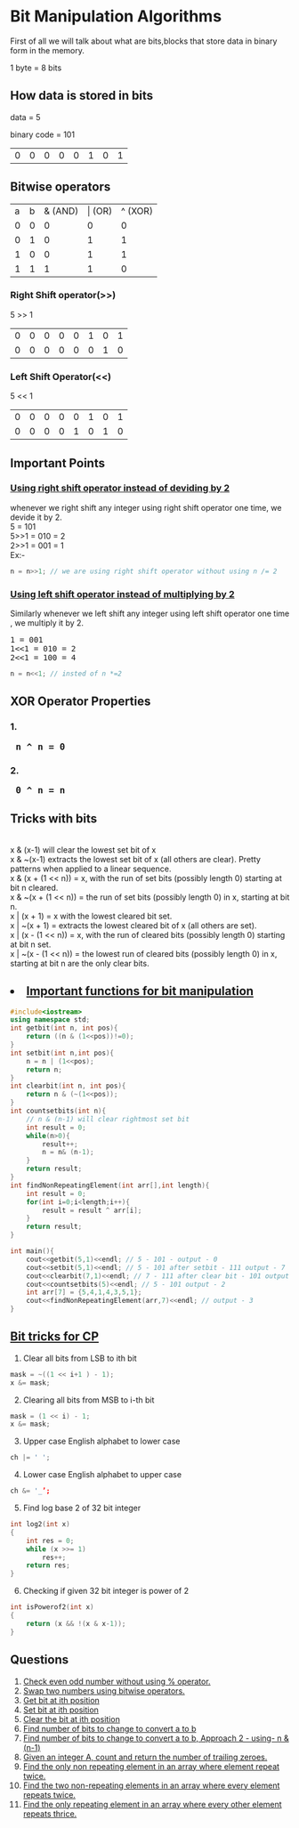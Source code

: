 # Bit Manipulation Algorithms
First of all we will talk about what are bits,blocks that store data in binary form in the memory.

1 byte = 8 bits

## How data is stored in bits
data = 5

binary code = 101

<table>

<tr>
<td> 0</td><td> 0</td><td> 0</td><td> 0</td><td> 0</td><td> 1</td><td> 0</td><td> 1  </td>
</tr>
</table>

## Bitwise operators
<table>
<tr><td>a</td><td>b</td><td>& (AND)</td><td>| (OR)</td><td>^ (XOR)</td></tr>
<tr><td>0</td><td>0</td><td>0</td><td>0</td><td>0</td></tr>
<tr><td>0</td><td>1</td><td>0</td><td>1</td><td>1</td></tr>
<tr><td>1</td><td>0</td><td>0</td><td>1</td><td>1</td></tr>
<tr><td>1</td><td>1</td><td>1</td><td>1</td><td>0</td></tr>

</table>

### Right Shift operator(>>)
5 >> 1 <br>
<table>
<tr>
<td> 0</td><td> 0</td><td> 0</td><td> 0</td><td> 0</td><td> 1</td><td> 0</td><td> 1  </td>
</tr>
<tr><td>0</td><td>0</td><td>0</td><td>0</td><td>0</td><td>0</td><td>1</td><td>0</td></tr>

</table>

### Left Shift Operator(<<)
5 << 1
<table>

<tr>
<td> 0</td><td> 0</td><td> 0</td><td> 0</td><td> 0</td><td> 1</td><td> 0</td><td> 1  </td>
</tr>
<tr><td>0</td><td>0</td><td>0</td><td>0</td><td>1</td><td>0</td><td>1</td><td>0</td></tr>

</table>

## Important Points
### **<a href="rightshift.cpp">Using right shift operator instead of deviding by 2</a>**
whenever we right shift any integer using right shift operator one time, we devide it by 2.<br>
5 = 101<br>
5>>1 = 010 = 2<br>
2>>1 = 001 = 1<br>
Ex:-
```C++
n = n>>1; // we are using right shift operator without using n /= 2
```
### **<a href="leftshift.cpp">Using left shift operator instead of multiplying by 2</a>**

Similarly whenever we left shift any integer using left shift operator one time , we multiply it by 2.
<br>
<pre>
1 = 001 
1<<1 = 010 = 2
2<<1 = 100 = 4 </pre>
```C++
n = n<<1; // insted of n *=2
```

## XOR Operator Properties
### 1.<pre> n ^ n = 0</pre>
### 2.<pre> 0 ^ n = n</pre>

## Tricks with bits
<br>x & (x-1) will clear the lowest set bit of x
<br>x & ~(x-1) extracts the lowest set bit of x (all others are clear). Pretty patterns when applied to a linear sequence.
<br>x & (x + (1 << n)) = x, with the run of set bits (possibly length 0) starting at bit n cleared.
<br>x & ~(x + (1 << n)) = the run of set bits (possibly length 0) in x, starting at bit n.
<br>x | (x + 1) = x with the lowest cleared bit set.
<br>x | ~(x + 1) = extracts the lowest cleared bit of x (all others are set).
<br>x | (x - (1 << n)) = x, with the run of cleared bits (possibly length 0) starting at bit n set.
<br>x | ~(x - (1 << n)) = the lowest run of cleared bits (possibly length 0) in x, starting at bit n are the only clear bits.

## <li> <a href="impfunctions.cpp">Important functions for bit manipulation</a>
```C++
#include<iostream>
using namespace std;
int getbit(int n, int pos){
    return ((n & (1<<pos))!=0);
}
int setbit(int n,int pos){
    n = n | (1<<pos);
    return n;
}
int clearbit(int n, int pos){
    return n & (~(1<<pos));
}
int countsetbits(int n){
    // n & (n-1) will clear rightmost set bit
    int result = 0;
    while(n>0){
        result++;
        n = n& (n-1);
    }
    return result;
}
int findNonRepeatingElement(int arr[],int length){
    int result = 0;
    for(int i=0;i<length;i++){
        result = result ^ arr[i];
    }
    return result;
}

int main(){
    cout<<getbit(5,1)<<endl; // 5 - 101 - output - 0
    cout<<setbit(5,1)<<endl; // 5 - 101 after setbit - 111 output - 7
    cout<<clearbit(7,1)<<endl; // 7 - 111 after clear bit - 101 output - 5
    cout<<countsetbits(5)<<endl; // 5 - 101 output - 2
    int arr[7] = {5,4,1,4,3,5,1};
    cout<<findNonRepeatingElement(arr,7)<<endl; // output - 3
}
```

## <a href="bit-tricks.cpp"> Bit tricks for CP</a>

1) Clear all bits from LSB to ith bit
```C++
mask = ~((1 << i+1 ) - 1);
x &= mask;
```

2) Clearing all bits from MSB to i-th bit
```C++
mask = (1 << i) - 1;
x &= mask;
```
3) Upper case English alphabet to lower case
```C++
ch |= ' ';
```
4) Lower case English alphabet to upper case

```C++
ch &= '_’;
```
5) Find log base 2 of 32 bit integer
```C++
int log2(int x) 
{ 
    int res = 0; 
    while (x >>= 1) 
        res++; 
    return res; 
} 
```
6) Checking if given 32 bit integer is power of 2

```C++
int isPowerof2(int x) 
{ 
    return (x && !(x & x-1)); 
} 
```


## Questions
<ol>
<li><a href="evenodd.cpp">Check even odd number without using % operator.</a></li>

<li><a href="swap.cpp">Swap two numbers using bitwise operators.</a></li>

<li><a href="getbit.cpp">Get bit at ith position</a></li>

<li><a href="setbit.cpp">Set bit at ith position</a></li>
<li><a href="clearbit.cpp">Clear the bit at ith position</a></li>

<li><a href="numberofbits1.cpp">Find number of bits to change to convert a to b</a></li>

<li><a href="numberofbits2.cpp">Find number of bits to change to convert a to b, Approach 2 - using- n & (n-1)</a></li>

<li><a href="trailingzero.cpp">Given an integer A, count and return the number of trailing zeroes.</a></li>

<li><a href="find-nonrepeating.cpp">Find the only non repeating element in an array where element repeat twice.</a></li>

<li><a href="find-two-nonrepeating.cpp">Find the two non-repeating elements in an array where every element repeats twice.</a></li>

<li><a href="find-nonrepeating-thrice.cpp">Find the only repeating element in an array where every other element repeats thrice.</a></li>

</ol>